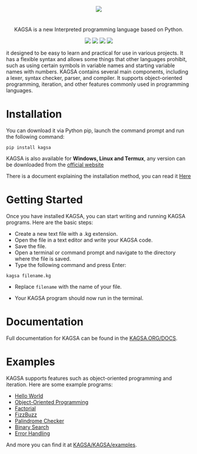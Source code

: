 <center>
<img src="https://www.kagsa.org/download/assets/logo.png" >

# 
KAGSA is a new Interpreted programming language based on Python.

<a href="https://github.com/kagsa/kagsa/tree/main/kagsasrc"><img src="https://img.shields.io/github/languages/code-size/kagsa/kagsa?style=flat-square"></a>
<a href="https://www.kagsa.org/download/"><img src="https://img.shields.io/github/downloads/kagsa/kagsa/total?style=flat-square"></a>
<a href="https://github.com/kagsa/kagsa/blob/main/LICENSE"><img src="https://img.shields.io/github/license/kagsa/kagsa?style=flat-square"></a>
<a href="https://www.kagsa.org"><img src="https://img.shields.io/badge/Web-KAGSA.ORG-blue?style=flat-square"></a>
</center>

it designed to be easy to learn and practical for use in various projects. It has a flexible syntax and allows some things that other languages prohibit, such as using certain symbols in variable names and starting variable names with numbers. KAGSA contains several main components, including a lexer, syntax checker, parser, and compiler. It supports object-oriented programming, iteration, and other features commonly used in programming languages.

# Installation

You can download it via Python pip, launch the command prompt and run the following command:
```
pip install kagsa
```
KAGSA is also available for **Windows, Linux and Termux**, any version can be downloaded from the [official website](https://www.kagsa.org/download/)

There is a document explaining the installation method, you can read it [Here](https://www.kagsa.org/download/help.html)

# Getting Started

Once you have installed KAGSA, you can start writing and running KAGSA programs. Here are the basic steps:
-    Create a new text file with a .kg extension.
-    Open the file in a text editor and write your KAGSA code.
-    Save the file.
-    Open a terminal or command prompt and navigate to the directory where the file is saved.
-    Type the following command and press Enter:

```
kagsa filename.kg
```
-    Replace `filename` with the name of your file.

-    Your KAGSA program should now run in the terminal.

# Documentation

Full documentation for KAGSA can be found in the [KAGSA.ORG/DOCS](https://www.kagsa.org/docs/index.html).

# Examples

KAGSA supports features such as object-oriented programming and iteration. Here are some example programs:

-    [Hello World](https://github.com/kagsa/kagsa/blob/main/examples/helloworld.kg)
-    [Object-Oriented Programming](https://github.com/kagsa/kagsa/blob/main/examples/oop.kg)
-    [Factorial](https://github.com/kagsa/kagsa/blob/main/examples/factorial.kg)
-    [FizzBuzz](https://github.com/kagsa/kagsa/blob/main/examples/fizzbuzz.kg)
-    [Palindrome Checker](https://github.com/kagsa/kagsa/blob/main/examples/palindrome.kg)
-    [Binary Search](https://github.com/kagsa/kagsa/blob/main/examples/binsearch.kg)
-    [Error Handling](https://github.com/kagsa/kagsa/blob/main/examples/errors.kg)

And more you can find it at [KAGSA/KAGSA/examples](https://github.com/kagsa/kagsa/tree/main/examples).